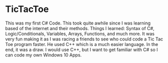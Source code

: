 # TicTacToe
This was my first C# Code. This took quite awhile since I was learning based of the internet and their methods. Things I learned: Syntax of C#, Logic/Conditionals, Variables, Arrays, Functions, and much more. It was very fun making it as I was racing a friends to see who could code a Tic Tac Toe program faster. He used C++ which is a much easier language. In the end, it was a draw. I would use C++, but I want to get familiar with C# so I can code my own Windows 10 Apps.

